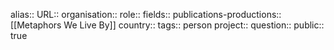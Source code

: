 alias::
URL::
organisation::
role::
fields::
publications-productions:: [[Metaphors We Live By]] 
country::
tags:: person
project::
question::
public:: true
